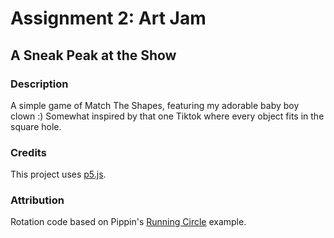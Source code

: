 # Assignment 2: Art Jam
## A Sneak Peak at the Show

### Description
A simple game of Match The Shapes, featuring my adorable baby boy clown :)
Somewhat inspired by that one Tiktok where every object fits in the square hole.

### Credits
This project uses [p5.js](https://p5js.org).

### Attribution
Rotation code based on Pippin's [Running Circle](https://editor.p5js.org/pippinbarr/sketches/daalbYwlG) example.
